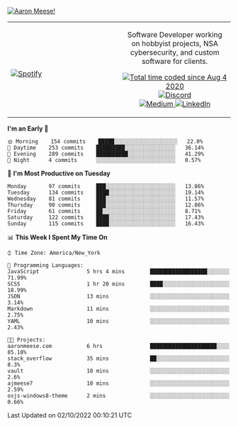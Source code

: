 [![Aaron Meese!](https://user-images.githubusercontent.com/17814535/88975338-a2aabf00-d27f-11ea-963f-8a19608716b4.png)](https://github.com/ajmeese7/readme-ascii "README ASCII")

<!-- Modified from project here: https://github.com/novatorem/novatorem -->
<table width="100%">
  <tr>
  <td width="50%">

&nbsp; <br> [![Spotify](https://ajmeese7.vercel.app/api/spotify)](https://open.spotify.com/user/ajmeese)

  </td>
  <td width="50%">
    <p align="center">
    Software Developer working on hobbyist projects, NSA cybersecurity, and custom software for clients.
    </p>
    <p align="center">
      <a href="https://wakatime.com/@f726891d-3b02-46cd-9b60-e8c59f9e2b14">
        <img src="https://wakatime.com/badge/user/f726891d-3b02-46cd-9b60-e8c59f9e2b14.svg" alt="Total time coded since Aug 4 2020" title="WakaTime" />
      </a>
      <a href="http://link.aaronmeese.com/discord">
        <img src="https://img.shields.io/badge/discord-ajmeese7%234835-369?style=flat-square&logo=discord&logoColor=white&color=purple" alt="Discord" title="Discord">
      </a>
      <br />
      <a href="https://link.aaronmeese.com/medium">
        <img src="https://img.shields.io/badge/medium-ajmeese7-1DB954?style=flat-square&logo=medium&logoColor=white" alt="Medium" title="Medium">
      </a>
      <a href="https://link.aaronmeese.com/linkedin">
        <img src="https://img.shields.io/badge/linkedIn-aaronmeese-1DB954?style=flat-square&logo=linkedin&logoColor=white&color=blue" alt="LinkedIn" title="LinkedIn">
      </a>
    </p>
  </td>

</table>

[//]: <> (The `&nbsp;` is to have Aphelion take up more space)

<!--START_SECTION:waka-->
**I'm an Early 🐤** 

```text
🌞 Morning    154 commits    █████░░░░░░░░░░░░░░░░░░░░   22.0% 
🌆 Daytime    253 commits    █████████░░░░░░░░░░░░░░░░   36.14% 
🌃 Evening    289 commits    ██████████░░░░░░░░░░░░░░░   41.29% 
🌙 Night      4 commits      ░░░░░░░░░░░░░░░░░░░░░░░░░   0.57%

```
📅 **I'm Most Productive on Tuesday** 

```text
Monday       97 commits     ███░░░░░░░░░░░░░░░░░░░░░░   13.86% 
Tuesday      134 commits    ████░░░░░░░░░░░░░░░░░░░░░   19.14% 
Wednesday    81 commits     ███░░░░░░░░░░░░░░░░░░░░░░   11.57% 
Thursday     90 commits     ███░░░░░░░░░░░░░░░░░░░░░░   12.86% 
Friday       61 commits     ██░░░░░░░░░░░░░░░░░░░░░░░   8.71% 
Saturday     122 commits    ████░░░░░░░░░░░░░░░░░░░░░   17.43% 
Sunday       115 commits    ████░░░░░░░░░░░░░░░░░░░░░   16.43%

```


📊 **This Week I Spent My Time On** 

```text
⌚︎ Time Zone: America/New_York

💬 Programming Languages: 
JavaScript               5 hrs 4 mins        ██████████████████░░░░░░░   71.99% 
SCSS                     1 hr 20 mins        ████░░░░░░░░░░░░░░░░░░░░░   18.99% 
JSON                     13 mins             ░░░░░░░░░░░░░░░░░░░░░░░░░   3.14% 
Markdown                 11 mins             ░░░░░░░░░░░░░░░░░░░░░░░░░   2.75% 
YAML                     10 mins             ░░░░░░░░░░░░░░░░░░░░░░░░░   2.43%

🐱‍💻 Projects: 
aaronmeese.com           6 hrs               █████████████████████░░░░   85.18% 
stack_overflow           35 mins             ██░░░░░░░░░░░░░░░░░░░░░░░   8.3% 
vault                    10 mins             ░░░░░░░░░░░░░░░░░░░░░░░░░   2.6% 
ajmeese7                 10 mins             ░░░░░░░░░░░░░░░░░░░░░░░░░   2.59% 
osjs-windows8-theme      2 mins              ░░░░░░░░░░░░░░░░░░░░░░░░░   0.66%

```


 Last Updated on 02/10/2022 00:10:21 UTC
<!--END_SECTION:waka-->
